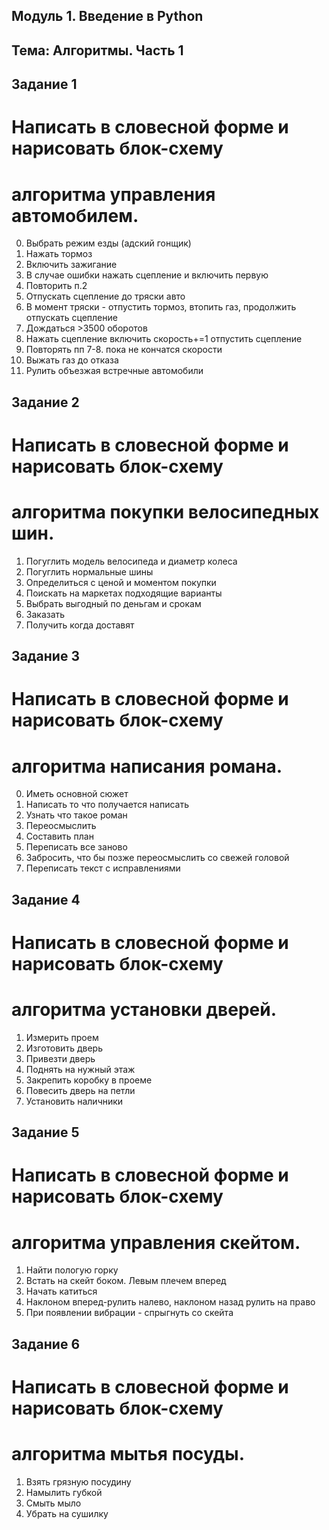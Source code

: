 ## Модуль 1. Введение в Python
## Тема: Алгоритмы. Часть 1
## Задание 1
# Написать в словесной форме и нарисовать блок-схему
# алгоритма управления автомобилем.
0. Выбрать режим езды (адский гонщик)
1. Нажать тормоз
2. Включить зажигание
3. В случае ошибки нажать сцепление и включить первую
4. Повторить п.2
5. Отпускать сцепление до тряски авто
6. В момент тряски - отпустить тормоз, втопить газ, продолжить отпускать сцепление
7. Дождаться >3500 оборотов
8. Нажать сцепление включить скорость+=1 отпустить сцепление
9. Повторять пп 7-8. пока не кончатся скорости
10. Выжать газ до отказа
11. Рулить объезжая встречные автомобили


## Задание 2
# Написать в словесной форме и нарисовать блок-схему
# алгоритма покупки велосипедных шин.
1. Погуглить модель велосипеда и диаметр колеса
2. Погуглить нормальные шины
3. Определиться с ценой и моментом покупки
4. Поискать на маркетах подходящие варианты
5. Выбрать выгодный по деньгам и срокам
6. Заказать
7. Получить когда доставят
## Задание 3
# Написать в словесной форме и нарисовать блок-схему
# алгоритма написания романа.
0. Иметь основной сюжет
1. Написать то что получается написать
2. Узнать что такое роман
3. Переосмыслить
4. Составить план
5. Переписать все заново
6. Забросить, что бы позже переосмыслить со свежей головой
7. Переписать текст с исправлениями
## Задание 4
# Написать в словесной форме и нарисовать блок-схему
# алгоритма установки дверей.
1. Измерить проем
2. Изготовить дверь
3. Привезти дверь
4. Поднять на нужный этаж
5. Закрепить коробку в проеме
6. Повесить дверь на петли
7. Установить наличники
## Задание 5
# Написать в словесной форме и нарисовать блок-схему
# алгоритма управления скейтом.
1. Найти пологую горку
2. Встать на скейт боком. Левым плечем вперед
3. Начать катиться
4. Наклоном вперед-рулить налево, наклоном назад рулить на право
5. При появлении вибрации - спрыгнуть со скейта
## Задание 6
# Написать в словесной форме и нарисовать блок-схему
# алгоритма мытья посуды.
1. Взять грязную посудину
2. Намылить губкой
3. Смыть мыло
4. Убрать на сушилку